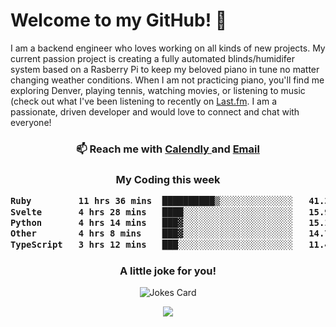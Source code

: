<h1> Welcome to my GitHub! 👋 </h1>


  I am a backend engineer who loves working on all kinds of new projects. My current passion project is creating a fully automated blinds/humidifer system based on a Rasberry Pi to keep my beloved piano in tune no matter changing weather conditions. When I am not practicing piano, you'll find me exploring Denver, playing tennis, watching movies, or listening to music (check out what I've been listening to recently on [Last.fm](https://www.last.fm/user/mballa000). I am a passionate, driven developer and would love to connect and chat with everyone!

<h3 align = "center"> 📫 Reach me with <a href = "https://calendly.com/msbrandt00/30min"> Calendly </a> and <a href="mailto:msbrandt00@gmail.com">Email</a> 
 </h3>


 
<div align = "center"
[![Anurag's GitHub stats](https://github-readme-stats.vercel.app/api?username=mbrandt00)](https://github.com/anuraghazra/github-readme-stats)
          </div>
<h3 align="center">
  My Coding this week
<!--START_SECTION:waka-->

```txt
Ruby         11 hrs 36 mins  ██████████▒░░░░░░░░░░░░░░   41.31 %
Svelte       4 hrs 28 mins   ████░░░░░░░░░░░░░░░░░░░░░   15.93 %
Python       4 hrs 14 mins   ███▓░░░░░░░░░░░░░░░░░░░░░   15.10 %
Other        4 hrs 8 mins    ███▓░░░░░░░░░░░░░░░░░░░░░   14.74 %
TypeScript   3 hrs 12 mins   ███░░░░░░░░░░░░░░░░░░░░░░   11.41 %
```

<!--END_SECTION:waka-->

### A little joke for you!

![Jokes Card](https://readme-jokes.vercel.app/api?hideBorder)

<a href="https://www.linkedin.com/in/mbrandt00/"><img src="https://img.shields.io/badge/linkedin-%230077B5.svg?&style=for-the-badge&logo=linkedin&logoColor=white" /></a>
